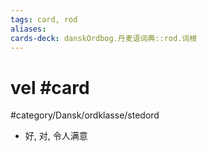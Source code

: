 ```yaml
---
tags: card, rod
aliases: 
cards-deck: danskOrdbog.丹麦语词典::rod.词根
---
```


# vel #card 

#category/Dansk/ordklasse/stedord 
- 好, 对, 令人满意
